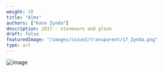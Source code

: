 ```yaml
---
weight: 20
title: "Alms"
authors: ["Kate Zynda"]
description: 2017 - stoneware and glaze 
draft: false
featuredImage: "/images/issue2/transparent/17_Zynda.png"
type: art
---
```


![image](/images/issue2/17_alms.JPG#issues)